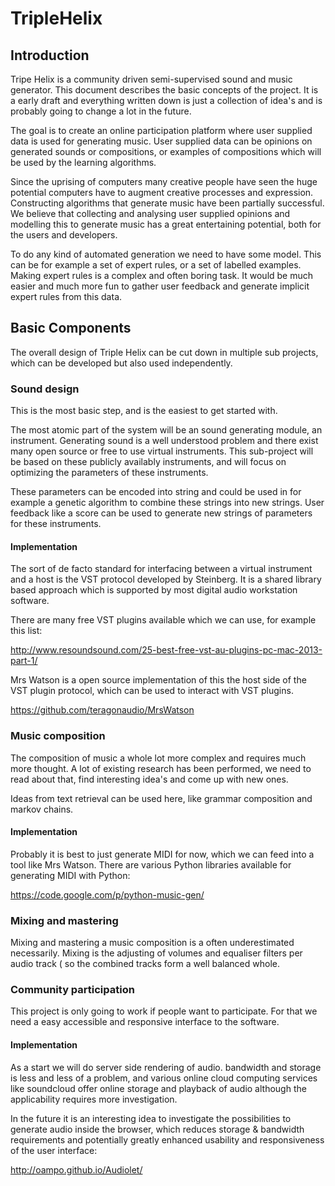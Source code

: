 # TripleHelix


## Introduction

Tripe Helix is a community driven semi-supervised sound and music generator.
This document describes the basic concepts of the project. It is a early draft
and everything written down is just a collection of idea's and is probably
going to change a lot in the future.

The goal is to create an online participation platform where user supplied data
is used for generating music. User supplied data can be opinions on generated
sounds or compositions, or examples of compositions which will be used by the
learning algorithms.

Since the uprising of computers many creative people have seen the huge
potential computers have to augment creative processes and expression.
Constructing algorithms that generate music have been partially successful.
We believe that collecting and analysing user supplied opinions and modelling
this to generate music has a great entertaining potential, both for the users
and developers. 

To do any kind of automated generation we need to have some model. This can be
for example a set of expert rules, or a set of labelled examples. Making expert
rules is a complex and often boring task. It would be much easier and much more
fun to gather user feedback and generate implicit expert rules from this data.


## Basic Components

The overall design of Triple Helix can be cut down in multiple sub projects,
which can be developed but also used independently. 


### Sound design

This is the most basic step, and is the easiest to get started with.

The most atomic part of the system will be an sound generating module, an
instrument. Generating sound is a well understood problem and there exist many
open source or free to use virtual instruments. This sub-project will be based
on these publicly availably instruments, and will focus on optimizing the
parameters of these instruments.

These parameters can be encoded into string and could be used in for example
a genetic algorithm to combine these strings into new strings. User feedback
like a score can be used to generate new strings of parameters for these
instruments.


#### Implementation

The sort of de facto standard for interfacing between a virtual instrument and a 
host is the VST protocol developed by Steinberg. It is a shared library based
approach which is supported by most digital audio workstation software.

There are many free VST plugins available which we can use, for example this
list:

http://www.resoundsound.com/25-best-free-vst-au-plugins-pc-mac-2013-part-1/

Mrs Watson is a open source implementation of this the host side of the VST
plugin protocol, which can be used to interact with VST plugins.

https://github.com/teragonaudio/MrsWatson



### Music composition

The composition of music a whole lot more complex and requires much more 
thought. A lot of existing research has been performed, we need to read about
that, find interesting idea's and come up with new ones.

Ideas from text retrieval can be used here, like grammar composition and markov
chains.

#### Implementation

Probably it is best to just generate MIDI for now, which we can feed into a tool
like Mrs Watson. There are various Python libraries available for generating MIDI
with Python:

https://code.google.com/p/python-music-gen/



### Mixing and mastering

Mixing and mastering a music composition is a often underestimated necessarily.
Mixing is the adjusting of volumes and equaliser filters per audio track (
so the combined tracks form a well balanced whole.


### Community participation

This project is only going to work if people want to participate. For that we
need a easy accessible and responsive interface to the software.

#### Implementation

As a start we will do server side rendering of audio. bandwidth and storage
is less and less of a problem, and various online cloud computing services like
soundcloud offer online storage and playback of audio although the applicability
requires more investigation. 

In the future it is an interesting idea to investigate the possibilities to 
generate audio inside the browser, which reduces storage & bandwidth
requirements and potentially greatly enhanced usability and responsiveness
of the user interface:

http://oampo.github.io/Audiolet/
